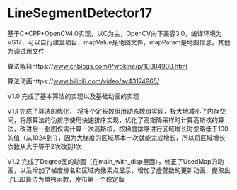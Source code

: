 # LineSegmentDetector17
基于C+CPP+OpenCV4.0实现，以C为主，OpenCV向下兼容3.0，编译环境为VS17，可以自行建立项目，mapValue是地图文件，mapParam是地图信息，其他为调试用文件

算法解释https://www.cnblogs.com/Pyrokine/p/10384930.html

算法动画https://www.bilibili.com/video/av43174965/

V1.0 完成了基本算法的实现以及基础动画的实现

V1.1 完成了算法的优化， 将多个定长数组用动态数组实现，极大地减小了内存空间，将原算法的伪排序使用快速排序实现，优化了高斯降采样时计算高斯核的算法，改进后一张图仅需计算一次高斯核，按梯度排序进行区域增长时忽略低于100的值（从1024到1），因为大梯度的区域基本一次就能完成增长，所以将区域增长次数从大于等于2次改到1次

V1.2 完成了Degree图的动画（在main_with_disp里面），修正了UsedMap的动画，以及增加了梯度排名和区域内像素点显示，增加了虚警数的更新动画，提取出了LSD算法为单独函数，发布第一个稳定版
